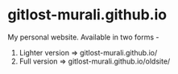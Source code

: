 # gitlost-murali.github.io

My personal website. Available in two forms -
1. Lighter version => gitlost-murali.github.io/
2. Full version => gitlost-murali.github.io/oldsite/